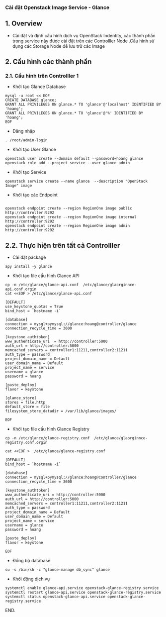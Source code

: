 
### Cài đặt Openstack Image Service - Glance

## 1. Overview

- Cài đặt và định cấu hình dịch vụ  OpenStack Indentity, các thành phần trong service này được cài đặt trên các Controlller Node  .Cấu hình sử dụng các Storage Node để lưu trữ các Image

## 2. Cấu hình các thành phần

### 2.1. Cấu hình trên Controlller 1

- Khởi tạo Glance Database
```
mysql -u root << EOF
CREATE DATABASE glance; 
GRANT ALL PRIVILEGES ON glance.* TO 'glance'@'localhost' IDENTIFIED BY 'hoang';
GRANT ALL PRIVILEGES ON glance.* TO 'glance'@'%' IDENTIFIED BY 'hoang';
EOF
```

- Đăng nhập

```
. /root/admin-login
```

- Khởi tạo User Glance
```
openstack user create --domain default --password=hoang glance
openstack role add --project service --user glance admin
```

- Khởi tạo Service
```
openstack service create --name glance  --description "OpenStack Image" image
```

- Khởi tạo các Endpoint
```

openstack endpoint create --region RegionOne image public http://controller:9292
openstack endpoint create --region RegionOne image internal http://controller:9292
openstack endpoint create --region RegionOne image admin http://controller:9292
```


## 2.2. Thực hiện trên tất cả Controlller

- Cài đặt package 
```
apy install -y glance

```

- Khởi tạo file cấu hình Glance API
```
cp -n /etc/glance/glance-api.conf  /etc/glance/glaorginnce-api.conf.orgin
cat <<EOF > /etc/glance/glance-api.conf 

[DEFAULT]
use_keystone_quotas = True
bind_host = `hostname -i`

[database]
connection = mysql+pymysql://glance:hoang@controller/glance
connection_recycle_time = 3600

[keystone_authtoken]
www_authenticate_uri  = http://controller:5000
auth_url = http://controller:5000
memcached_servers = controller1:11211,controller2:11211
auth_type = password
project_domain_name = Default
user_domain_name = Default
project_name = service
username = glance
password = hoang

[paste_deploy]
flavor = keystone

[glance_store]
stores = file,http
default_store = file
filesystem_store_datadir = /var/lib/glance/images/

EOF

```

- Khởi tạo file cấu hình Glance Registry 
```
cp -n /etc/glance/glance-registry.conf  /etc/glance/glaorginnce-registry.conf.orgin

cat <<EOF >  /etc/glance/glance-registry.conf

[DEFAULT]
bind_host = `hostname -i`

[database]
connection = mysql+pymysql://glance:hoang@controller/glance
connection_recycle_time = 3600

[keystone_authtoken]
www_authenticate_uri = http://controller:5000
auth_url = http://controller:5000
memcached_servers = controller1:11211,controller2:11211
auth_type = password
project_domain_name = Default
user_domain_name = Default
project_name = service
username = glance
password = hoang

[paste_deploy]
flavor = keystone

EOF
```


- Đồng bộ database
```
su -s /bin/sh -c "glance-manage db_sync" glance
```


- Khởi động dịch vụ 
```
systemctl enable glance-api.service openstack-glance-registry.service
systemctl restart glance-api.service openstack-glance-registry.service
systemctl status openstack-glance-api.service openstack-glance-registry.service
```
END.